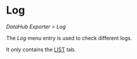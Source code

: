 # Log

*DataHub Exporter > Log*

The *Log* menu entry is used to check different logs.

It only contains the [LIST](./03a_LISTLogging.md) tab.
